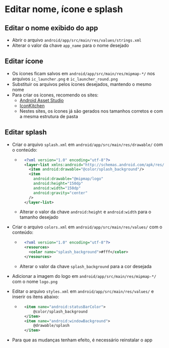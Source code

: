 # Editar nome, ícone e splash

## Editar o nome exibido do app

  - Abrir o arquivo `android/app/src/main/res/values/strings.xml`
  - Alterar o valor da chave `app_name` para o nome desejado

## Editar ícone

  - Os ícones ficam salvos em `android/app/src/main/res/mipmap-*/` nos arquivos `ic_launcher.png` e `ic_launcher_round.png`
  - Substituir os arquivos pelos ícones desejados, mantendo o mesmo nome
  - Para criar os ícones, recomendo os sites:
    - [Android Asset Studio](https://romannurik.github.io/AndroidAssetStudio/icons-launcher.html)
    - [IconKitchen](https://icon.kitchen/)
    - Nestes sites, os ícones já são gerados nos tamanhos corretos e com a mesma estrutura de pasta

## Editar splash

  - Criar o arquivo `splash.xml` em `android/app/src/main/res/drawable/` com o conteúdo:

    - ```xml
        <?xml version="1.0" encoding="utf-8"?>
        <layer-list xmlns:android="http://schemas.android.com/apk/res/android">
          <item android:drawable="@color/splash_background"/>
          <item
            android:drawable="@mipmap/logo"
            android:height="150dp"
            android:width="150dp"
            android:gravity="center"
          />
        </layer-list>
      ```
    - Alterar o valor da chave `android:height` e `android:width` para o tamanho desejado
  - Criar o arquivo `colors.xml` em `android/app/src/main/res/values/` com o conteúdo:

    - ```xml
        <?xml version="1.0" encoding="utf-8"?>
        <resources>
          <color name="splash_background">#fff</color>
        </resources>
      ```
    - Alterar o valor da chave `splash_background` para a cor desejada
  - Adicionar a imagem do logo em `android/app/src/main/res/mipmap-*/` com o nome `logo.png`
  - Editar o arquivo `styles.xml` em `android/app/src/main/res/values/` e inserir os itens abaixo:

    - ```xml
        <item name="android:statusBarColor">
            @color/splash_background
        </item>
        <item name="android:windowBackground">
            @drawable/splash
        </item>
      ```
  - Para que as mudanças tenham efeito, é necessário reinstalar o app

